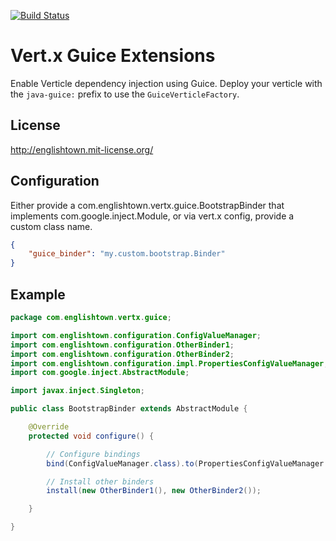 [![Build Status](https://travis-ci.org/ef-labs/vertx-guice.png)](https://travis-ci.org/ef-labs/vertx-guice)

# Vert.x Guice Extensions
Enable Verticle dependency injection using Guice.  Deploy your verticle with the `java-guice:` prefix to use the `GuiceVerticleFactory`.


## License
http://englishtown.mit-license.org/


## Configuration

Either provide a com.englishtown.vertx.guice.BootstrapBinder that implements com.google.inject.Module, or via vert.x config, provide a custom class name.

```json
{
    "guice_binder": "my.custom.bootstrap.Binder"
}
```

## Example

```java
package com.englishtown.vertx.guice;

import com.englishtown.configuration.ConfigValueManager;
import com.englishtown.configuration.OtherBinder1;
import com.englishtown.configuration.OtherBinder2;
import com.englishtown.configuration.impl.PropertiesConfigValueManager;
import com.google.inject.AbstractModule;

import javax.inject.Singleton;

public class BootstrapBinder extends AbstractModule {

    @Override
    protected void configure() {

        // Configure bindings
        bind(ConfigValueManager.class).to(PropertiesConfigValueManager.class).in(Singleton.class);

        // Install other binders
        install(new OtherBinder1(), new OtherBinder2());

    }

}
```
